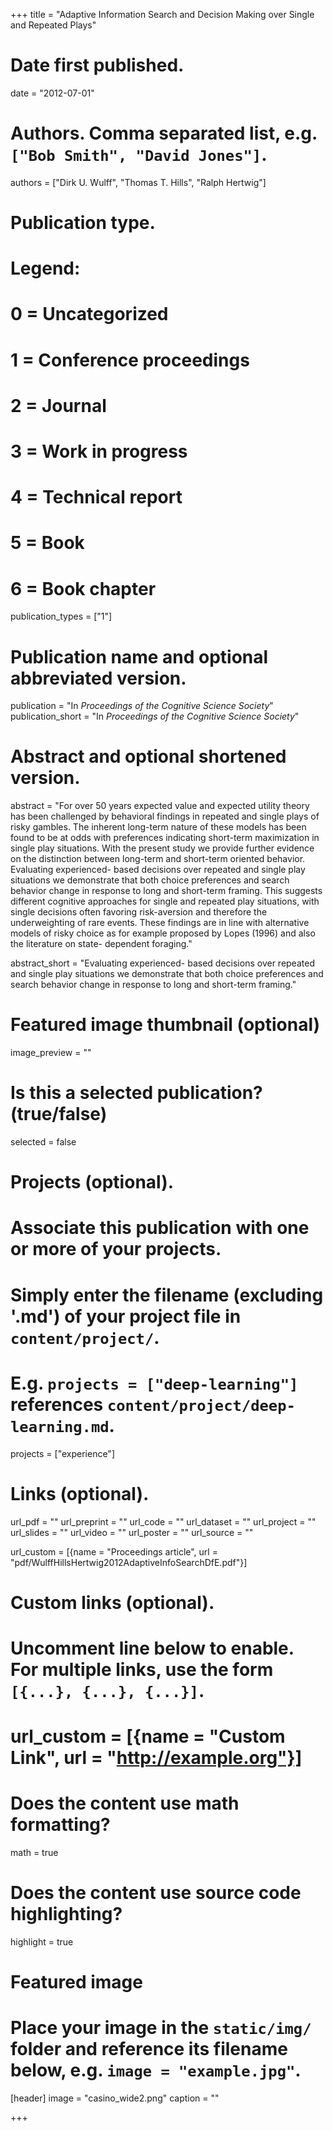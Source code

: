 +++
title = "Adaptive Information Search and Decision Making over Single and Repeated Plays"

# Date first published.
date = "2012-07-01"

# Authors. Comma separated list, e.g. `["Bob Smith", "David Jones"]`.
authors = ["Dirk U. Wulff", "Thomas T. Hills", "Ralph Hertwig"]

# Publication type.
# Legend:
# 0 = Uncategorized
# 1 = Conference proceedings
# 2 = Journal
# 3 = Work in progress
# 4 = Technical report
# 5 = Book
# 6 = Book chapter
publication_types = ["1"]

# Publication name and optional abbreviated version.
publication = "In *Proceedings of the Cognitive Science Society*"
publication_short = "In *Proceedings of the Cognitive Science Society*"

# Abstract and optional shortened version.
abstract = "For over 50 years expected value and expected utility theory has been challenged by behavioral findings in repeated and single plays of risky gambles. The inherent long-term nature of these models has been found to be at odds with preferences indicating short-term maximization in single play situations. With the present study we provide further evidence on the distinction between long-term and short-term oriented behavior. Evaluating experienced- based decisions over repeated and single play situations we demonstrate that both choice preferences and search behavior change in response to long and short-term framing. This suggests different cognitive approaches for single and repeated play situations, with single decisions often favoring risk-aversion and therefore the underweighting of rare events. These findings are in line with alternative models of risky choice as for example proposed by Lopes (1996) and also the literature on state- dependent foraging."

abstract_short = "Evaluating experienced- based decisions over repeated and single play situations we demonstrate that both choice preferences and search behavior change in response to long and short-term framing."


# Featured image thumbnail (optional)
image_preview = ""

# Is this a selected publication? (true/false)
selected = false

# Projects (optional).
#   Associate this publication with one or more of your projects.
#   Simply enter the filename (excluding '.md') of your project file in `content/project/`.
#   E.g. `projects = ["deep-learning"]` references `content/project/deep-learning.md`.
projects = ["experience"]

# Links (optional).
url_pdf = ""
url_preprint = ""
url_code = ""
url_dataset = ""
url_project = ""
url_slides = ""
url_video = ""
url_poster = ""
url_source = ""

url_custom = [{name = "Proceedings article", url = "pdf/WulffHillsHertwig2012AdaptiveInfoSearchDfE.pdf"}]

# Custom links (optional).
#   Uncomment line below to enable. For multiple links, use the form `[{...}, {...}, {...}]`.
# url_custom = [{name = "Custom Link", url = "http://example.org"}]

# Does the content use math formatting?
math = true

# Does the content use source code highlighting?
highlight = true

# Featured image
# Place your image in the `static/img/` folder and reference its filename below, e.g. `image = "example.jpg"`.
[header]
image = "casino_wide2.png"
caption = ""

+++

